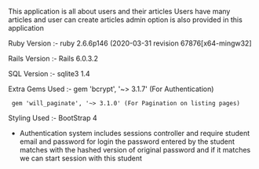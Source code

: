This application is all about users and their articles 
Users have many articles and user can create articles
admin option is also provided in this application

Ruby Version :-  ruby 2.6.6p146 (2020-03-31 revision 67876[x64-mingw32]

Rails Version :- Rails 6.0.3.2

SQL Version   :- sqlite3  1.4

Extra Gems Used :-
     gem 'bcrypt', '~> 3.1.7' (For Authentication)
 
     gem 'will_paginate', '~> 3.1.0' (For Pagination on listing pages)

Styling Used :- BootStrap 4

* Authentication system includes sessions controller and require student email and password for login the password entered by the student matches with the hashed version of original password and if it matches we can start session with this student 

